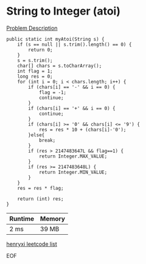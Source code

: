 # String to Integer (atoi)
[Problem Description](https://leetcode.com/problems/string-to-integer-atoi/)

```
public static int myAtoi(String s) {
    if (s == null || s.trim().length() == 0) {
        return 0;
    }
    s = s.trim();
    char[] chars = s.toCharArray();
    int flag = 1;
    long res = 0;
    for (int i = 0; i < chars.length; i++) {
        if (chars[i] == '-' && i == 0) {
            flag = -1;
            continue;
        }
        if (chars[i] == '+' && i == 0) {
            continue;
        }
        if (chars[i] >= '0' && chars[i] <= '9') {
            res = res * 10 + (chars[i]-'0');
        }else{
            break;
        }
        if (res > 2147483647L && flag==1) {
            return Integer.MAX_VALUE;
        }
        if (res >= 2147483648L) {
            return Integer.MIN_VALUE;
        }
    }
    res = res * flag;

    return (int) res;
}
```

| Runtime       | Memory     | 
| :------------- | :---------- |
| 2 ms | 39 MB	   |


[henryxi leetcode list](http://www.henryxi.com/leetcode)

EOF